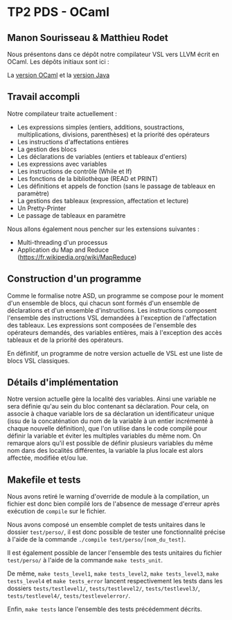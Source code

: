 # TP2 PDS - OCaml

## Manon Sourisseau & Matthieu Rodet

Nous présentons dans ce dépôt notre compilateur VSL vers LLVM écrit en OCaml.
Les dépôts initiaux sont ici :

La [version OCaml](https://gitlab.istic.univ-rennes1.fr/cferry/PDS-TP2-ocaml)
et la
[version Java](https://gitlab.istic.univ-rennes1.fr/cferry/PDS-TP2-java.git)

## Travail accompli

Notre compilateur traite actuellement :

* Les expressions simples (entiers, additions, soustractions, multiplications, divisions, parenthèses) et la priorité des opérateurs
* Les instructions d'affectations entières
* La gestion des blocs
* Les déclarations de variables (entiers et tableaux d'entiers)
* Les expressions avec variables
* Les instructions de contrôle (While et If)
* Les fonctions de la bibliothèque (READ et PRINT)
* Les définitions et appels de fonction (sans le passage de tableaux en paramètre)
* La gestions des tableaux (expression, affectation et lecture)
* Un Pretty-Printer
* Le passage de tableaux en paramètre

Nous allons également nous pencher sur les extensions suivantes :

* Multi-threading d'un processus
* Application du Map and Reduce (<https://fr.wikipedia.org/wiki/MapReduce>)

## Construction d'un programme

Comme le formalise notre ASD, un programme se compose pour le moment d'un ensemble de blocs, qui chacun sont formés d'un ensemble de déclarations et d'un ensemble d'instructions. Les instructions composent l'ensemble des instructions VSL demandées à l'exception de l'affectation des tableaux. Les expressions sont composées de l'ensemble des opérateurs demandés, des variables entières, mais à l'exception des accès tableaux et de la priorité des opérateurs.

En définitif, un programme de notre version actuelle de VSL est une liste de blocs VSL classiques.

## Détails d'implémentation

Notre version actuelle gère la localité des variables. Ainsi une variable ne sera définie qu'au sein du bloc contenant sa déclaration. Pour cela, on associe à chaque variable lors de sa déclaration un identificateur unique (issu de la concaténation du nom de la variable à un entier incrémenté à chaque nouvelle définition), que l'on utilise dans le code compilé pour définir la variable et éviter les multiples variables du même nom. On remarque alors qu'il est possible de définir plusieurs variables du même nom dans des localités différentes, la variable la plus locale est alors affectée, modifiée et/ou lue.

## Makefile et tests

Nous avons retiré le warning d'override de module à la compilation, un fichier est donc bien compilé lors de l'absence de message d'erreur après exécution de `compile` sur le fichier.

Nous avons composé un ensemble complet de tests unitaires dans le dossier `test/perso/`, il est donc possible de tester une fonctionnalité précise à l'aide de la commande `./compile test/perso/[nom_du_test]`.

Il est également possible de lancer l'ensemble des tests unitaires du fichier `test/perso/` à l'aide de la commande `make tests_unit`.

De même, `make tests_level1`, `make tests_level2`, `make tests_level3`, `make tests_level4` et  `make tests_error` lancent respectivement les tests dans les dossiers `tests/testlevel1/`, `tests/testlevel2/`, `tests/testlevel3/`, `tests/testlevel4/`, `tests/testlevelerror/`.

Enfin, `make tests` lance l'ensemble des tests précédemment décrits.
